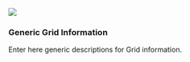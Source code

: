 ![](images/front.png)

### Generic Grid Information

Enter here generic descriptions for Grid information.
